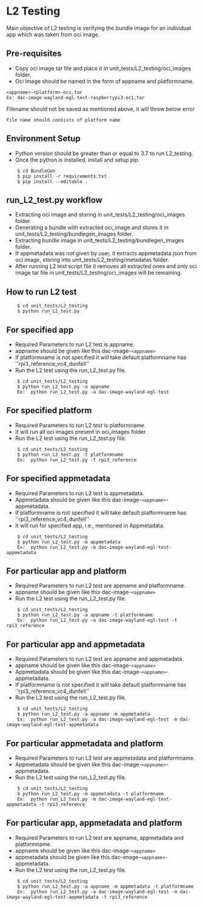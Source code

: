 # L2 Testing
Main objective of L2 testing is verifying the bundle image for an individual app which was taken from oci image.

## Pre-requisites
* Copy oci image tar file and place it in unit_tests/L2_testing/oci_images folder.
* Oci Image should be named in the form of appname and platformname.
```
<appname>-<platform>-oci.tar
Ex: dac-image-wayland-egl-test-raspberrypi3-oci.tar
```
Filename should not be saved as mentioned above, it will throw below error
```
File name should consists of platform name
```

## Environment Setup
* Python version should be greater than or equal to 3.7 to run L2_testing.
* Once the python is installed, install and setup pip
```console
    $ cd BundleGen
    $ pip install -r requirements.txt
    $ pip install --editable .
```

## run_L2_test.py workflow
* Extracting oci image and storing in unit_tests/L2_testing/oci_images folder.
* Generating a bundle with extracted oci_image and stores it in unit_tests/L2_testing/bundlegen_images folder.
* Extracting bundle image in unit_tests/L2_testing/bundlegen_images folder.
* If appmetadata was not given by user, it extracts appmetadata.json from oci image, storing into unit_tests/L2_testing/metadatas folder.
* After running L2 test script file it removes all extracted ones and only oci image tar file in unit_tests/L2_testing/oci_images will be remaining.


## How to run L2 test
```console
    $ cd unit_tests/L2_testing
    $ python run_L2_test.py
```

## For specified app
* Required Parameters to run L2 test is appname.
* appname should be given like this dac-image-```<appname>```
* If platformname is not specified it will take default platformname has ''rpi3_reference_vc4_dunfell''
* Run the L2 test using the run_L2_test.py file.
```console
    $ cd unit_tests/L2_testing
    $ python run_L2_test.py -a appname
    Ex:  python run_L2_test.py -a dac-image-wayland-egl-test
```
## For specified platform
* Required Parameters to run L2 test is platformname.
* It will run all oci images present in oci_images folder.
* Run the L2 test using the run_L2_test.py file.
```console
    $ cd unit_tests/L2_testing
    $ python run_L2_test.py -t platformname
    Ex:  python run_L2_test.py -t rpi3_reference
```
## For specified appmetadata
* Required Parameters to run L2 test is appmetadata.
* Appmetadata should be given like this dac-image-```<appname>```-appmetadata.
* If platformname is not specified it will take default platformname has ''rpi3_reference_vc4_dunfell''
* It will run for specified app, i.e., mentioned in Appmetadata.
```console
    $ cd unit_tests/L2_testing
    $ python run_L2_test.py -m appmetadata
    Ex:  python run_L2_test.py -m dac-image-wayland-egl-test-appmetadata
```
## For particular app and platform
* Required Parameters to run L2 test are appname and platformname.
* appname should be given like this dac-image-```<appname>```
* Run the L2 test using the run_L2_test.py file.
```console
    $ cd unit_tests/L2_testing
    $ python run_L2_test.py -a appname -t platformname
    Ex:  python run_L2_test.py -a dac-image-wayland-egl-test -t rpi3_reference
```
## For particular app and appmetadata
* Required Parameters to run L2 test are appname and appmetadata.
* appname should be given like this dac-image-```<appname>```
* Appmetadata should be given like this dac-image-```<appname>```-appmetadata.
* If platformname is not specified it will take default platformname has ''rpi3_reference_vc4_dunfell''
* Run the L2 test using the run_L2_test.py file.
```console
    $ cd unit_tests/L2_testing
    $ python run_L2_test.py -a appname -m appmetadata
    Ex:  python run_L2_test.py -a dac-image-wayland-egl-test -m dac-image-wayland-egl-test-appmetadata
```
## For particular appmetadata and platform
* Required Parameters to run L2 test are appmetadata and platformname.
* Appmetadata should be given like this dac-image-```<appname>```-appmetadata.
* Run the L2 test using the run_L2_test.py file.
```console
    $ cd unit_tests/L2_testing
    $ python run_L2_test.py -m appmetadata -t platformname
    Ex:  python run_L2_test.py -m dac-image-wayland-egl-test-appmetadata -t rpi3_reference
```
## For particular app, appmetadata and platform
* Required Parameters to run L2 test are appname, appmetadata and platformname.
* appname should be given like this dac-image-```<appname>```
* appmetadata should be given like this dac-image-```<appname>```-appmetadata.
* Run the L2 test using the run_L2_test.py file.
```console
    $ cd unit_tests/L2_testing
    $ python run_L2_test.py -a appname -m appmetadata -t platformname
    Ex:  python run_L2_test.py -a dac-image-wayland-egl-test -m dac-image-wayland-egl-test-appmetadata -t rpi3_reference
```